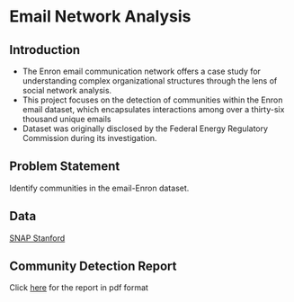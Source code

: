 # Email Network Analysis

## Introduction
- The Enron email communication network offers a case study for understanding complex organizational structures through the lens of social network analysis. 
- This project focuses on the detection of communities within the Enron email dataset, which encapsulates interactions among over a thirty-six thousand unique emails
- Dataset was originally disclosed by the Federal Energy Regulatory Commission during its investigation.

## Problem Statement
Identify communities in the email-Enron dataset.

## Data
[SNAP Stanford](https://snap.stanford.edu/data/email-Enron.html)

## Community Detection Report
Click [here]() for the report in pdf format